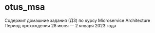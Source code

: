 # otus_msa
Содержит домашние задания (ДЗ) по курсу Microservice Architecture  
Период прохождения 28 июня — 2 января 2023 года  
